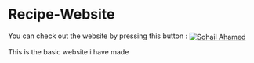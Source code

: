 # Recipe-Website
<p>You can check out the website by pressing this button : 
<a href="https://sohailahamed008.github.io/Recipe-Website/" target="blank"><img align="center" src="https://img.shields.io/badge/Recipe_Finder-9cf?style=for-the-badge&logo=Google-chrome&logoColor=important" alt="Sohail Ahamed"/></a>
<p> This is the basic website i have made</p>
